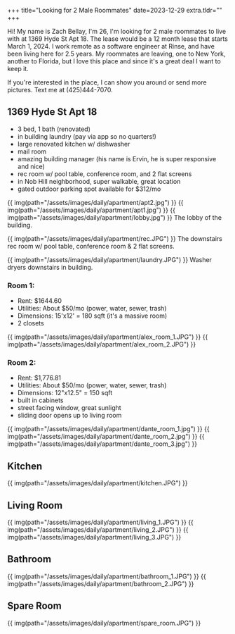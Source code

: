 +++
title="Looking for 2 Male Roommates"
date=2023-12-29
extra.tldr=""
+++

Hi! My name is Zach Bellay, I'm 26, I'm looking for 2 male roommates to live with at 1369 Hyde St Apt 18. The lease would be a 12 month lease that starts March 1, 2024. I work remote as a software engineer at Rinse, and have been living here for 2.5 years. My roommates are leaving, one to New York, another to Florida, but I love this place and since it's a great deal I want to keep it.

If you're interested in the place, I can show you around or send more pictures. Text me at (425)444-7070.


## 1369 Hyde St Apt 18
- 3 bed, 1 bath (renovated)
- in building laundry (pay via app so no quarters!)
- large renovated kitchen w/ dishwasher
- mail room
- amazing building manager (his name is Ervin, he is super responsive and nice)
- rec room w/ pool table, conference room, and 2 flat screens 
- in Nob Hill neighborhood, super walkable, great location
- gated outdoor parking spot available for $312/mo

{{ img(path="/assets/images/daily/apartment/apt2.jpg") }}
{{ img(path="/assets/images/daily/apartment/apt1.jpg") }}
{{ img(path="/assets/images/daily/apartment/lobby.jpg") }}
The lobby of the building.

{{ img(path="/assets/images/daily/apartment/rec.JPG") }}
The downstairs rec room w/ pool table, conference room & 2 flat screens.

{{ img(path="/assets/images/daily/apartment/laundry.JPG") }}
Washer dryers downstairs in building.

### Room 1:
- Rent: $1644.60
- Utilities: About $50/mo (power, water, sewer, trash)
- Dimensions: 15'x12' = 180 sqft (it's a massive room)
- 2 closets

{{ img(path="/assets/images/daily/apartment/alex_room_1.JPG") }}
{{ img(path="/assets/images/daily/apartment/alex_room_2.JPG") }}

### Room 2:
- Rent: $1,776.81
- Utilities: About $50/mo (power, water, sewer, trash)
- Dimensions: 12"x12.5" = 150 sqft
- built in cabinets
- street facing window, great sunlight
- sliding door opens up to living room

{{ img(path="/assets/images/daily/apartment/dante_room_1.jpg") }}
{{ img(path="/assets/images/daily/apartment/dante_room_2.jpg") }}
{{ img(path="/assets/images/daily/apartment/dante_room_3.jpg") }}

## Kitchen
{{ img(path="/assets/images/daily/apartment/kitchen.JPG") }}

## Living Room
{{ img(path="/assets/images/daily/apartment/living_1.JPG") }}
{{ img(path="/assets/images/daily/apartment/living_2.JPG") }}
{{ img(path="/assets/images/daily/apartment/living_3.JPG") }}

## Bathroom
{{ img(path="/assets/images/daily/apartment/bathroom_1.JPG") }}
{{ img(path="/assets/images/daily/apartment/bathroom_2.JPG") }}

## Spare Room
{{ img(path="/assets/images/daily/apartment/spare_room.JPG") }}


